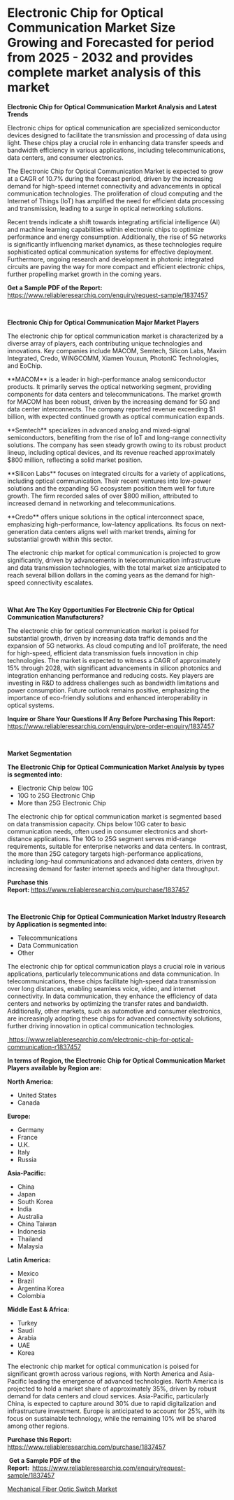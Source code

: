 <p><h1>Electronic Chip for Optical Communication Market Size Growing and Forecasted for period from 2025 - 2032 and provides complete market analysis of this market</h1></p><p><strong>Electronic Chip for Optical Communication Market Analysis and Latest Trends</strong></p>
<p><p>Electronic chips for optical communication are specialized semiconductor devices designed to facilitate the transmission and processing of data using light. These chips play a crucial role in enhancing data transfer speeds and bandwidth efficiency in various applications, including telecommunications, data centers, and consumer electronics.</p><p>The Electronic Chip for Optical Communication Market is expected to grow at a CAGR of 10.7% during the forecast period, driven by the increasing demand for high-speed internet connectivity and advancements in optical communication technologies. The proliferation of cloud computing and the Internet of Things (IoT) has amplified the need for efficient data processing and transmission, leading to a surge in optical networking solutions.</p><p>Recent trends indicate a shift towards integrating artificial intelligence (AI) and machine learning capabilities within electronic chips to optimize performance and energy consumption. Additionally, the rise of 5G networks is significantly influencing market dynamics, as these technologies require sophisticated optical communication systems for effective deployment. Furthermore, ongoing research and development in photonic integrated circuits are paving the way for more compact and efficient electronic chips, further propelling market growth in the coming years.</p></p>
<p><strong>Get a Sample PDF of the Report:&nbsp;</strong> <a href="https://www.reliableresearchiq.com/enquiry/request-sample/1837457?utm_campaign=2783&utm_medium=2&utm_source=Github&utm_content=ia&utm_term=06042025&utm_id=electronic-chip-for-optical-communication">https://www.reliableresearchiq.com/enquiry/request-sample/1837457</a></p>
<p>&nbsp;</p>
<p><strong>Electronic Chip for Optical Communication Major Market Players</strong></p>
<p><p>The electronic chip for optical communication market is characterized by a diverse array of players, each contributing unique technologies and innovations. Key companies include MACOM, Semtech, Silicon Labs, Maxim Integrated, Credo, WINGCOMM, Xiamen Youxun, PhotonIC Technologies, and EoChip.</p><p>**MACOM** is a leader in high-performance analog semiconductor products. It primarily serves the optical networking segment, providing components for data centers and telecommunications. The market growth for MACOM has been robust, driven by the increasing demand for 5G and data center interconnects. The company reported revenue exceeding $1 billion, with expected continued growth as optical communication expands.</p><p>**Semtech** specializes in advanced analog and mixed-signal semiconductors, benefiting from the rise of IoT and long-range connectivity solutions. The company has seen steady growth owing to its robust product lineup, including optical devices, and its revenue reached approximately $800 million, reflecting a solid market position.</p><p>**Silicon Labs** focuses on integrated circuits for a variety of applications, including optical communication. Their recent ventures into low-power solutions and the expanding 5G ecosystem position them well for future growth. The firm recorded sales of over $800 million, attributed to increased demand in networking and telecommunications.</p><p>**Credo** offers unique solutions in the optical interconnect space, emphasizing high-performance, low-latency applications. Its focus on next-generation data centers aligns well with market trends, aiming for substantial growth within this sector.</p><p>The electronic chip market for optical communication is projected to grow significantly, driven by advancements in telecommunication infrastructure and data transmission technologies, with the total market size anticipated to reach several billion dollars in the coming years as the demand for high-speed connectivity escalates.</p></p>
<p>&nbsp;</p>
<p><strong>What Are The Key Opportunities For Electronic Chip for Optical Communication Manufacturers?</strong></p>
<p><p>The electronic chip for optical communication market is poised for substantial growth, driven by increasing data traffic demands and the expansion of 5G networks. As cloud computing and IoT proliferate, the need for high-speed, efficient data transmission fuels innovation in chip technologies. The market is expected to witness a CAGR of approximately 15% through 2028, with significant advancements in silicon photonics and integration enhancing performance and reducing costs. Key players are investing in R&D to address challenges such as bandwidth limitations and power consumption. Future outlook remains positive, emphasizing the importance of eco-friendly solutions and enhanced interoperability in optical systems.</p></p>
<p><strong>Inquire or Share Your Questions If Any Before Purchasing This Report:</strong> <a href="https://www.reliableresearchiq.com/enquiry/pre-order-enquiry/1837457?utm_campaign=2783&utm_medium=2&utm_source=Github&utm_content=ia&utm_term=06042025&utm_id=electronic-chip-for-optical-communication">https://www.reliableresearchiq.com/enquiry/pre-order-enquiry/1837457</a></p>
<p>&nbsp;</p>
<p><strong>Market Segmentation</strong></p>
<p><strong>The Electronic Chip for Optical Communication Market Analysis by types is segmented into:</strong></p>
<p><ul><li>Electronic Chip below 10G</li><li>10G to 25G Electronic Chip</li><li>More than 25G Electronic Chip</li></ul></p>
<p><p>The electronic chip for optical communication market is segmented based on data transmission capacity. Chips below 10G cater to basic communication needs, often used in consumer electronics and short-distance applications. The 10G to 25G segment serves mid-range requirements, suitable for enterprise networks and data centers. In contrast, the more than 25G category targets high-performance applications, including long-haul communications and advanced data centers, driven by increasing demand for faster internet speeds and higher data throughput.</p></p>
<p><strong>Purchase this Report:&nbsp;</strong><a href="https://www.reliableresearchiq.com/purchase/1837457?utm_campaign=2783&utm_medium=2&utm_source=Github&utm_content=ia&utm_term=06042025&utm_id=electronic-chip-for-optical-communication">https://www.reliableresearchiq.com/purchase/1837457</a></p>
<p>&nbsp;</p>
<p><strong>The Electronic Chip for Optical Communication Market Industry Research by Application is segmented into:</strong></p>
<p><ul><li>Telecommunications</li><li>Data Communication</li><li>Other</li></ul></p>
<p><p>The electronic chip for optical communication plays a crucial role in various applications, particularly telecommunications and data communication. In telecommunications, these chips facilitate high-speed data transmission over long distances, enabling seamless voice, video, and internet connectivity. In data communication, they enhance the efficiency of data centers and networks by optimizing the transfer rates and bandwidth. Additionally, other markets, such as automotive and consumer electronics, are increasingly adopting these chips for advanced connectivity solutions, further driving innovation in optical communication technologies.</p></p>
<p><a href="https://www.reliableresearchiq.com/electronic-chip-for-optical-communication-r1837457?utm_campaign=2783&utm_medium=2&utm_source=Github&utm_content=ia&utm_term=06042025&utm_id=electronic-chip-for-optical-communication">&nbsp;https://www.reliableresearchiq.com/electronic-chip-for-optical-communication-r1837457</a></p>
<p><strong>In terms of Region, the Electronic Chip for Optical Communication Market Players available by Region are:</strong></p>
<p>
    <p> <strong> North America: </strong>
        <ul>
            <li>United States</li>
            <li>Canada</li>
        </ul>
        </p> 
    <p> <strong> Europe: </strong>
        <ul>
            <li>Germany</li>
            <li>France</li>
            <li>U.K.</li>
            <li>Italy</li>
            <li>Russia</li>
        </ul>
        </p> 
    <p> <strong> Asia-Pacific: </strong>
        <ul>
            <li>China</li>
            <li>Japan</li>
            <li>South Korea</li>
            <li>India</li>
            <li>Australia</li>
            <li>China Taiwan</li>
            <li>Indonesia</li>
            <li>Thailand</li>
            <li>Malaysia</li>
        </ul>
        </p> 
    <p> <strong> Latin America: </strong>
        <ul>
            <li>Mexico</li>
            <li>Brazil</li>
            <li>Argentina Korea</li>
            <li>Colombia</li>
        </ul>
        </p> 
    <p> <strong> Middle East & Africa: </strong>
        <ul>
            <li>Turkey</li>
            <li>Saudi</li>
            <li>Arabia</li>
            <li>UAE</li>
            <li>Korea</li>
        </ul>
    </p>
    </p>
<p><p>The electronic chip market for optical communication is poised for significant growth across various regions, with North America and Asia-Pacific leading the emergence of advanced technologies. North America is projected to hold a market share of approximately 35%, driven by robust demand for data centers and cloud services. Asia-Pacific, particularly China, is expected to capture around 30% due to rapid digitalization and infrastructure investment. Europe is anticipated to account for 25%, with its focus on sustainable technology, while the remaining 10% will be shared among other regions.</p></p>
<p><strong>Purchase this Report: </strong><a href="https://www.reliableresearchiq.com/purchase/1837457?utm_campaign=2783&utm_medium=2&utm_source=Github&utm_content=ia&utm_term=06042025&utm_id=electronic-chip-for-optical-communication">https://www.reliableresearchiq.com/purchase/1837457</a></p>
<p>&nbsp;<strong>Get a Sample PDF of the Report:&nbsp;&nbsp;</strong><a href="https://www.reliableresearchiq.com/enquiry/request-sample/1837457?utm_campaign=2783&utm_medium=2&utm_source=Github&utm_content=ia&utm_term=06042025&utm_id=electronic-chip-for-optical-communication">https://www.reliableresearchiq.com/enquiry/request-sample/1837457</a></p>
<p><strong></strong></p>
<p><p><a href="https://github.com/ngozudapshi/Market-Research-Report-List-1/blob/main/mechanical-fiber-optic-switch-market.md?utm_campaign=2783&utm_medium=2&utm_source=Github&utm_content=ia&utm_term=06042025&utm_id=electronic-chip-for-optical-communication">Mechanical Fiber Optic Switch Market</a></p></p>